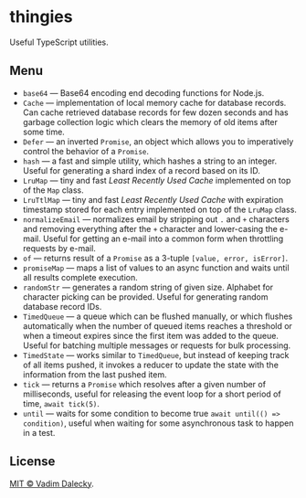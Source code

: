 # thingies

Useful TypeScript utilities.


## Menu

- `base64` &mdash; Base64 encoding end decoding functions for Node.js.
- `Cache` &mdash; implementation of local memory cache for database records. Can cache
  retrieved database records for few dozen seconds and has garbage collection logic
  which clears the memory of old items after some time.
- `Defer` &mdash; an inverted `Promise`, an object which allows you to imperatively
  control the behavior of a `Promise`.
- `hash` &mdash; a fast and simple utility, which hashes a string to an integer. Useful
  for generating a shard index of a record based on its ID.
- `LruMap` &mdash; tiny and fast *Least Recently Used Cache* implemented on top of the `Map` class.
- `LruTtlMap` &mdash; tiny and fast *Least Recently Used Cache* with expiration timestamp
  stored for each entry implemented on top of the `LruMap` class.
- `normalizeEmail` &mdash; normalizes email by stripping out `.` and `+` characters and
  removing everything after the `+` character and lower-casing the e-mail. Useful for
  getting an e-mail into a common form when throttling requests by e-mail.
- `of` &mdash; returns result of a `Promise` as a 3-tuple `[value, error, isError]`.
- `promiseMap` &mdash; maps a list of values to an async function and waits until
  all results complete execution.
- `randomStr` &mdash; generates a random string of given size. Alphabet for character
  picking can be provided. Useful for generating random database record IDs.
- `TimedQueue` &mdash; a queue which can be flushed manually, or which flushes
  automatically when the number of queued items reaches a threshold or when a timeout
  expires since the first item was added to the queue. Useful for batching multiple
  messages or requests for bulk processing.
- `TimedState` &mdash; works similar to `TimedQueue`, but instead of keeping track of
  all items pushed, it invokes a reducer to update the state with the information from
  the last pushed item.
- `tick` &mdash; returns a `Promise` which resolves after a given number of milliseconds,
  useful for releasing the event loop for a short period of time, `await tick(5)`.
- `until` &mdash; waits for some condition to become true `await until(() => condition)`,
  useful when waiting for some asynchronous task to happen in a test.


## License

[MIT © Vadim Dalecky](LICENSE).

